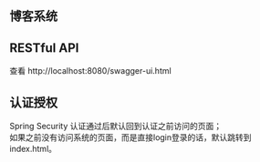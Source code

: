 ## 博客系统

## RESTful API
查看 http://localhost:8080/swagger-ui.html

## 认证授权
Spring Security 认证通过后默认回到认证之前访问的页面；  
如果之前没有访问系统的页面，而是直接login登录的话，默认跳转到 index.html。

 